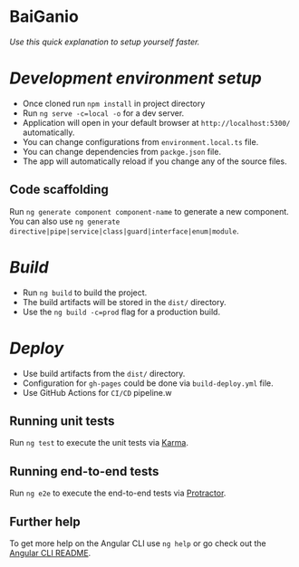 # BaiGanio

_Use this quick explanation to setup yourself faster._
# _Development environment setup_

- Once cloned run `npm install` in project directory
- Run `ng serve -c=local -o` for a dev server. 
- Application will open in your default browser at `http://localhost:5300/` automatically. 
- You can change configurations from `environment.local.ts` file.
- You can change dependencies from `packge.json` file.
- The app will automatically reload if you change any of the source files.

## Code scaffolding

Run `ng generate component component-name` to generate a new component. You can also use `ng generate directive|pipe|service|class|guard|interface|enum|module`.

# _Build_

- Run `ng build` to build the project. 
- The build artifacts will be stored in the `dist/` directory. 
- Use the `ng build -c=prod` flag for a production build.

# _Deploy_

- Use build artifacts from the `dist/` directory. 
- Configuration for `gh-pages` could be done via `build-deploy.yml` file. 
- Use GitHub Actions for `CI/CD` pipeline.w

## Running unit tests

Run `ng test` to execute the unit tests via [Karma](https://karma-runner.github.io).

## Running end-to-end tests

Run `ng e2e` to execute the end-to-end tests via [Protractor](http://www.protractortest.org/).

## Further help

To get more help on the Angular CLI use `ng help` or go check out the [Angular CLI README](https://github.com/angular/angular-cli/blob/master/README.md).
